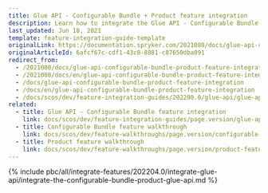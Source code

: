 ```yaml
---
title: Glue API - Configurable Bundle + Product feature integration
description: Learn how to integrate the Glue API - Configurable Bundle + Product feature into a Spryker project.
last_updated: Jun 18, 2021
template: feature-integration-guide-template
originalLink: https://documentation.spryker.com/2021080/docs/glue-api-configurable-bundle-product-feature-integration
originalArticleId: 6afcf67c-cdf1-43c8-8881-c87650dba091
redirect_from:
  - /2021080/docs/glue-api-configurable-bundle-product-feature-integration
  - /2021080/docs/en/glue-api-configurable-bundle-product-feature-integration
  - /docs/glue-api-configurable-bundle-product-feature-integration
  - /docs/en/glue-api-configurable-bundle-product-feature-integration
  - /docs/scos/dev/feature-integration-guides/202200.0/glue-api/glue-api-configurable-bundle-product-feature-integration.html
related:
  - title: Glue API - Configurable Bundle feature integration
    link: docs/scos/dev/feature-integration-guides/page.version/glue-api/glue-api-configurable-bundle-feature-integration.html
  - title: Configurable Bundle feature walkthrough
    link: docs/scos/dev/feature-walkthroughs/page.version/configurable-bundle-feature-walkthrough.html
  - title: Product feature walkthrough
    link: docs/scos/dev/feature-walkthroughs/page.version/product-feature-walkthrough.html
---
```


{% include pbc/all/integrate-features/202204.0/integrate-glue-api/integrate-the-configurable-bundle-product-glue-api.md %} <!-- To edit, see /_includes/pbc/all/integrate-features/202204.0/integrate-glue-api/integrate-the-configurable-bundle-product-glue-api.md -->

